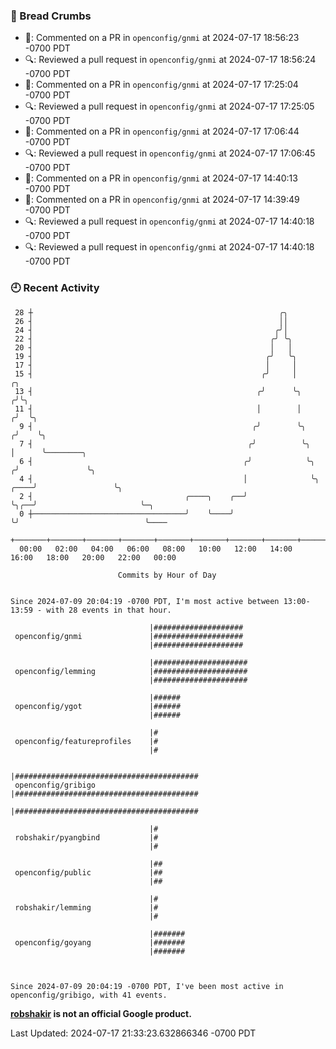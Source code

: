 ### 🍞 Bread Crumbs

 * 💬: Commented on a PR in  `openconfig/gnmi` at 2024-07-17 18:56:23 -0700 PDT
 * 🔍: Reviewed a pull request in  `openconfig/gnmi` at 2024-07-17 18:56:24 -0700 PDT
 * 💬: Commented on a PR in  `openconfig/gnmi` at 2024-07-17 17:25:04 -0700 PDT
 * 🔍: Reviewed a pull request in  `openconfig/gnmi` at 2024-07-17 17:25:05 -0700 PDT
 * 💬: Commented on a PR in  `openconfig/gnmi` at 2024-07-17 17:06:44 -0700 PDT
 * 🔍: Reviewed a pull request in  `openconfig/gnmi` at 2024-07-17 17:06:45 -0700 PDT
 * 💬: Commented on a PR in  `openconfig/gnmi` at 2024-07-17 14:40:13 -0700 PDT
 * 💬: Commented on a PR in  `openconfig/gnmi` at 2024-07-17 14:39:49 -0700 PDT
 * 🔍: Reviewed a pull request in  `openconfig/gnmi` at 2024-07-17 14:40:18 -0700 PDT
 * 🔍: Reviewed a pull request in  `openconfig/gnmi` at 2024-07-17 14:40:18 -0700 PDT

### 🕘 Recent Activity
```
 28 ┼                                                       ╭╮
 26 ┤                                                       ││
 24 ┤                                                      ╭╯│
 22 ┤                                                     ╭╯ ╰╮
 20 ┤                                                     │   │
 19 ┤                                                    ╭╯   ╰╮
 17 ┤                                                    │     │
 15 ┤                                                   ╭╯     │                  ╭╮
 13 ┤                                                  ╭╯      ╰╮                ╭╯╰╮
 11 ┤                                                  │        │               ╭╯  ╰╮
  9 ┤                                                 ╭╯        ╰╮             ╭╯    ╰╮
  7 ┤                                                ╭╯          ╰╮            │      ╰────────╮
  6 ┤                                               ╭╯            ╰╮          ╭╯               ╰╮
  4 ┤                                               │              ╰╮    ╭────╯                 ╰╮
  2 ┤                                  ╭────╮    ╭──╯               ╰╮╭──╯                       ╰─╮
  0 ┼──────────────────────────────────╯    ╰────╯                   ╰╯                            ╰────
    +───────+───────+───────+───────+───────+───────+───────+───────+───────+───────+───────+───────+────
  00:00   02:00   04:00   06:00   08:00   10:00   12:00   14:00   16:00   18:00   20:00   22:00   00:00   

						Commits by Hour of Day


Since 2024-07-09 20:04:19 -0700 PDT, I'm most active between 13:00-13:59 - with 28 events in that hour.

```



```
                               |####################
 openconfig/gnmi               |####################
                               |####################

                               |#####################
 openconfig/lemming            |#####################
                               |#####################

                               |######
 openconfig/ygot               |######
                               |######

                               |#
 openconfig/featureprofiles    |#
                               |#

                               |#########################################
 openconfig/gribigo            |#########################################
                               |#########################################

                               |#
 robshakir/pyangbind           |#
                               |#

                               |##
 openconfig/public             |##
                               |##

                               |#
 robshakir/lemming             |#
                               |#

                               |#######
 openconfig/goyang             |#######
                               |#######



Since 2024-07-09 20:04:19 -0700 PDT, I've been most active in openconfig/gribigo, with 41 events.

```
**[robshakir](mailto:robjs@google.com) is not an official Google product.**  


Last Updated: 2024-07-17 21:33:23.632866346 -0700 PDT
